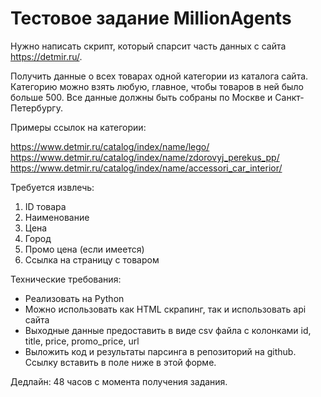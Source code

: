 <h1>Тестовое задание MillionAgents</h1>

Нужно написать скрипт, который спарсит часть данных с сайта https://detmir.ru/.

Получить данные о всех товарах одной категории из каталога сайта. Категорию можно взять любую, главное, чтобы товаров в ней было больше 500. Все данные должны быть собраны по Москве и Санкт-Петербургу.

Примеры ссылок на категории:

https://www.detmir.ru/catalog/index/name/lego/                      <br> 
https://www.detmir.ru/catalog/index/name/zdorovyj_perekus_pp/       <br>
https://www.detmir.ru/catalog/index/name/accessori_car_interior/    <br>

Требуется извлечь:
<ol>
    <li> ID товара
    <li> Наименование 
    <li> Цена
    <li> Город
    <li> Промо цена (если имеется)
    <li> Ссылка на страницу с товаром
</ol>

Технические требования:

<ul>
    <li> Реализовать на Python
    <li> Можно использовать как HTML скрапинг, так и использовать api сайта
    <li> Выходные данные предоставить в виде csv файла с колонками id, title, price, promo_price, url
    <li> Выложить код и результаты парсинга в репозиторий на github. Ссылку вставить в поле ниже в этой форме.
</ul>

<p>Дедлайн: 48 часов с момента получения задания.</p>